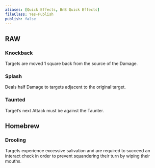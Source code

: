 ```yaml
---
aliases: [Quick Effects, BnB Quick Effects]
fileClass: Yes-Publish
publish: false
---
```


## RAW

### Knockback

Targets are moved 1 square back from the source of the Damage.

### Splash

Deals half Damage to targets adjacent to the original target.

### Taunted

Target’s next Attack must be against the Taunter.

## Homebrew

### Drooling

Targets experience excessive salivation and are required to succeed an interact check in order to prevent squandering their turn by wiping their mouths.
